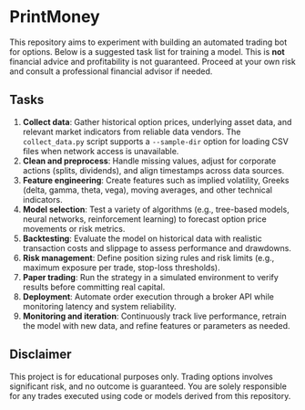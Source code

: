 # PrintMoney

This repository aims to experiment with building an automated trading bot for options. Below is a suggested task list for training a model. This is **not** financial advice and profitability is not guaranteed. Proceed at your own risk and consult a professional financial advisor if needed.

## Tasks

1. **Collect data**: Gather historical option prices, underlying asset data, and relevant market indicators from reliable data vendors. The `collect_data.py` script supports a `--sample-dir` option for loading CSV files when network access is unavailable.
2. **Clean and preprocess**: Handle missing values, adjust for corporate actions (splits, dividends), and align timestamps across data sources.
3. **Feature engineering**: Create features such as implied volatility, Greeks (delta, gamma, theta, vega), moving averages, and other technical indicators.
4. **Model selection**: Test a variety of algorithms (e.g., tree-based models, neural networks, reinforcement learning) to forecast option price movements or risk metrics.
5. **Backtesting**: Evaluate the model on historical data with realistic transaction costs and slippage to assess performance and drawdowns.
6. **Risk management**: Define position sizing rules and risk limits (e.g., maximum exposure per trade, stop-loss thresholds).
7. **Paper trading**: Run the strategy in a simulated environment to verify results before committing real capital.
8. **Deployment**: Automate order execution through a broker API while monitoring latency and system reliability.
9. **Monitoring and iteration**: Continuously track live performance, retrain the model with new data, and refine features or parameters as needed.

## Disclaimer

This project is for educational purposes only. Trading options involves significant risk, and no outcome is guaranteed. You are solely responsible for any trades executed using code or models derived from this repository.
